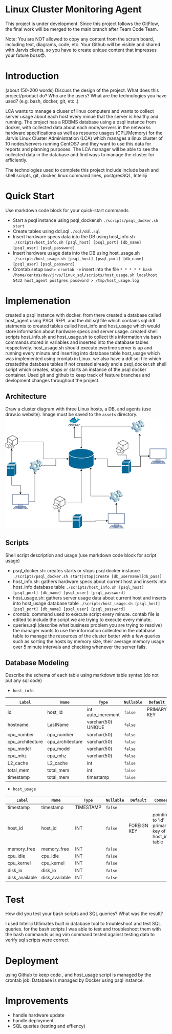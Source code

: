 # Linux Cluster Monitoring Agent
This project is under development. Since this project follows the GitFlow, the final work will be merged to the main branch after Team Code Team.


Note: You are NOT allowed to copy any content from the scrum board, including text, diagrams, code, etc. Your Github will be visible and shared with Jarvis clients, so you have to create unique content that impresses your future boss😎.

# Introduction
(about 150-200 words)
Discuss the design of the project. What does this project/product do? Who are the users? What are the technologies you have used? (e.g. bash, docker, git, etc..)

LCA wants to manage a cluser of linux computers and wants to collect server usage about each host every minue that the server is healthy and running.
The project has a RDBMS database using a psql instance from docker, with collected data about each node/servers in the networks hardware specifications as well as resource usages (CPU/Memory) for the Jarvis Linux Cluster Administration (LCA) which manages a linux cluster of 10 nodes/servers running CentOS7 
and they want to use this data for reports and planning purposes. The LCA manager will be able to see the collected data in the database 
and find ways to manage the cluster for efficiently.

The technologies used to complete this project include include bash and shell scripts, git, docker, linux command lines, postgresSQL, Intelliji

# Quick Start
Use markdown code block for your quick-start commands
- Start a psql instance using psql_docker.sh `./scripts/psql_docker.sh start`
- Create tables using ddl.sql `./sql/ddl.sql `
- Insert hardware specs data into the DB using host_info.sh `./scripts/host_info.sh [psql_host] [psql_port] [db_name] [psql_user] [psql_password]`
- Insert hardware usage data into the DB using host_usage.sh `./scripts/host_usage.sh [psql_host] [psql_port] [db_name] [psql_user] [psql_password]`
- Crontab setup `bash> crontab -e` insert into the file `* * * * * bash /home/centos/dev/jrvs/linux_sql/scripts/host_usage.sh localhost 5432 host_agent postgres password > /tmp/host_usage.log`

# Implemenation

created a psql instance with docker. from there created a database called host_agent using PSQL REPL and the ddl.sql file which contains
sql ddl statments to created tables called 
host_info and host_usage which would store information about hardware specs and server usage.
created shell scripts host_info.sh and host_usage.sh to collect this information via bash commands
stored in variables and inserted into the database tables respectively. host_usage.sh should execute evertime
server is up and running every minute and inserting into database table host_usage which was implemented using crontab in Linux. we also have a ddl.sql file which createdthe database tables if not created already and a psql_docker.sh shell script which creates, stops or starts an instance of the psql docker container.
Used git and github to keep track of feature branches and devlopment changes throughout the project.

## Architecture
Draw a cluster diagram with three Linux hosts, a DB, and agents (use draw.io website). Image must be saved to the `assets` directory.
![title](assets/hi.drawio.png)
## Scripts
Shell script description and usage (use markdown code block for script usage)
- psql_docker.sh: creates starts or stops psql docker instance `./scripts/psql_docker.sh start|stop|create [db_username][db_pass]`
- host_info.sh: gathers hardware specs about current host and inserts into host_info database table `./scripts/host_info.sh [psql_host] [psql_port] [db_name] [psql_user] [psql_password]`
- host_usage.sh: gathers server usage data about current host and inserts into host_usage database table `./scripts/host_usage.sh [psql_host] [psql_port] [db_name] [psql_user] [psql_password]`
- crontab: command used to execute script every minute. contab file is edited to include the 
script we are trying to execute every minute.
- queries.sql (describe what business problem you are trying to resolve)
  the manager wants to use the information collected in the database table to manage the resources of
the cluster better with a few queries such as sorting the hosts by memory size, their average memory usage over 5 minute intervals
and checking whenever the server fails.

## Database Modeling
Describe the schema of each table using markdown table syntax (do not put any sql code)
- `host_info`

| `Label`    	   | `Name`             | `Type`             | `Nullable` | `Default` | `Comment` |
| ---------------- | ------------------ | ------------------ | ---------- | --------- | --------- |
| id        	   | host_id            | int auto_increment | `false`    | PRIMARY KEY          |           |
| hostname   	   | LastName           | varchar(50) UNIQUE | `false`    |           |  UNIQUE KEY         |
| cpu_number 	   | cpu_number         | varchar(50)        | `false`    |           |           |
| cpu_architecture | cpu_architecture   | varchar(50)        | `false`    |           |           |
| cpu_model        | cpu_model          | varchar(50)        | `false`    |           |           |
| cpu_mhz          | cpu_mhz            | varchar(50)        | `false`    |           |           | 
| L2_cache         | L2_cache           | int                | `false`    |           |           | 
| total_mem        | total_mem          | int                | `false`    |           |           | 
| timestamp        | total_mem          | timestamp          | `false`    |           |           | 
 

- `host_usage`


| `Label`    	   | `Name`             | `Type`             | `Nullable` | `Default` | `Comment` |
| ---------------- | ------------------ | ------------------ | ---------- | --------- | --------- |
| timestamp        | timestamp          | TIMESTAMP          | `false`    |           |           |
| host_id   	   | host_id            | INT                | `false`    |    FOREIGN KEY       |   pointing to 'id' primary key of host_info table        |
| memory_free 	   | memory_free        | INT                | `false`    |           |           |
| cpu_idle         | cpu_idle           | INT                | `false`    |           |           |
| cpu_kernel       | cpu_kernel         | INT                | `false`    |           |           |
| disk_io          | disk_io            | INT                | `false`    |           |           | 
| disk_available   | disk_available     | INT                | `false`    |           |           | 
       
 

# Test
How did you test your bash scripts and SQL queries? What was the result?

I used Intelliji Ultimates built in database tool to troubleshoot and test SQL queries.
for the bash scripts I was able to test and troubleshoot them with the bash commands using vim command 
tested against testing data to verify sql scripts were correct
# Deployment

using Github to keep code , and host_usage script is managed by the crontab job.
Database is managed by Docker using psql instance.

# Improvements

- handle hardware update 
- handle deployment
- SQL queries (testing and effiency)

